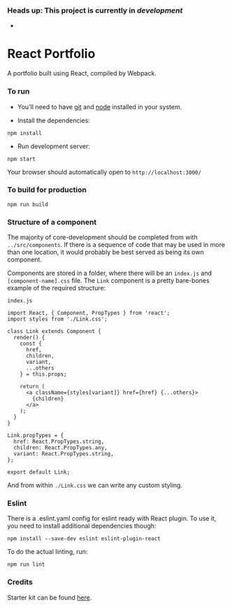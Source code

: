 ### Heads up: This project is currently in *development*
-
# React Portfolio
A portfolio built using React, compiled by Webpack.

### To run

* You'll need to have [git](https://git-scm.com/) and [node](https://nodejs.org/en/) installed in your system.

* Install the dependencies:

```
npm install
```

* Run development server:

```
npm start
```

Your browser should automatically open to `http://localhost:3000/`

### To build for production

```
npm run build
```

### Structure of a component 

The majority of core-development should be completed from with `../src/components`. If there is a sequence of code that may be used in more than one location, it would probably be best served as being its own component. 

Components are stored in a folder, where there will be an `index.js` and `[component-name].css` file. The `Link` component is a pretty bare-bones example of the required structure:

`index.js`

```
import React, { Component, PropTypes } from 'react';
import styles from './Link.css';

class Link extends Component {
  render() {
    const { 
      href,
      children,
      variant,
      ...others
    } = this.props;

    return (
      <a className={styles[variant]} href={href} {...others}>
        {children}
      </a>
    );
  }
}

Link.propTypes = {
  href: React.PropTypes.string,
  children: React.PropTypes.any,
  variant: React.PropTypes.string,
};

export default Link;
```

And from within `./Link.css` we can write any custom styling.

### Eslint
There is a .eslint.yaml config for eslint ready with React plugin.
To use it, you need to install additional dependencies though:

```
npm install --save-dev eslint eslint-plugin-react
```

To do the actual linting, run:

```
npm run lint
```

### Credits 

Starter kit can be found [here](https://github.com/alicoding/react-webpack-babel).
